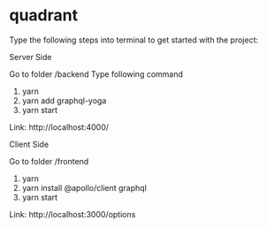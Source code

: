 # quadrant

Type the following steps into terminal to get started with the project:

Server Side

Go to folder /backend
Type following command

1. yarn
2. yarn add graphql-yoga
3. yarn start

Link: http://localhost:4000/

Client Side

Go to folder /frontend

  1. yarn
  2. yarn install @apollo/client graphql
  3. yarn start
  
  Link: http://localhost:3000/options
